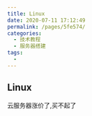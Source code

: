 ```yaml
---
title: Linux
date: 2020-07-11 17:12:49
permalink: /pages/5fe574/
categories:
  - 技术教程
  - 服务器搭建
tags:
  -
---
```


## Linux

云服务器涨价了,买不起了
